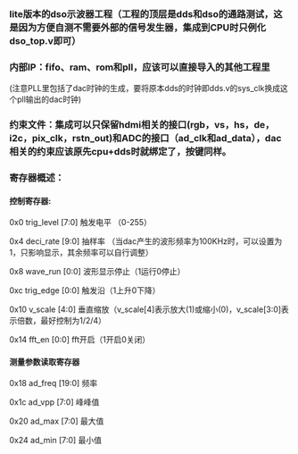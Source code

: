 ### lite版本的dso示波器工程（工程的顶层是dds和dso的通路测试，这是因为方便自测不需要外部的信号发生器，集成到CPU时只例化dso_top.v即可）
### 内部IP：fifo、ram、rom和pll，应该可以直接导入的其他工程里
(注意PLL里包括了dac时钟的生成，要将原本dds的时钟即dds.v的sys_clk换成这个pll输出的dac时钟)
### 约束文件：集成可以只保留hdmi相关的接口(rgb，vs，hs，de，i2c，pix_clk，rstn_out)和ADC的接口（ad_clk和ad_data），dac相关的约束应该原先cpu+dds时就绑定了，按键同样。

### 寄存器概述：
#### 控制寄存器:
0x0 trig_level   [7:0] 触发电平 （0-255）

0x4 deci_rate   [9:0] 抽样率 （当dac产生的波形频率为100KHz时，可以设置为1，只影响显示，其余频率可以自行调整）

0x8 wave_run  [0:0] 波形显示停止（1运行0停止）

0xc trig_edge  [0:0] 触发沿（1上升0下降）

0x10 v_scale    [4:0] 垂直缩放（v_scale[4]表示放大(1)或缩小(0)，v_scale[3:0]表示倍数，最好控制为1/2/4）

0x14 fft_en      [0:0] fft开启（1开启0关闭）

#### 测量参数读取寄存器
0x18 ad_freq   [19:0] 频率

0x1c ad_vpp    [7:0]  峰峰值

0x20 ad_max   [7:0]  最大值

0x24 ad_min    [7:0]  最小值
